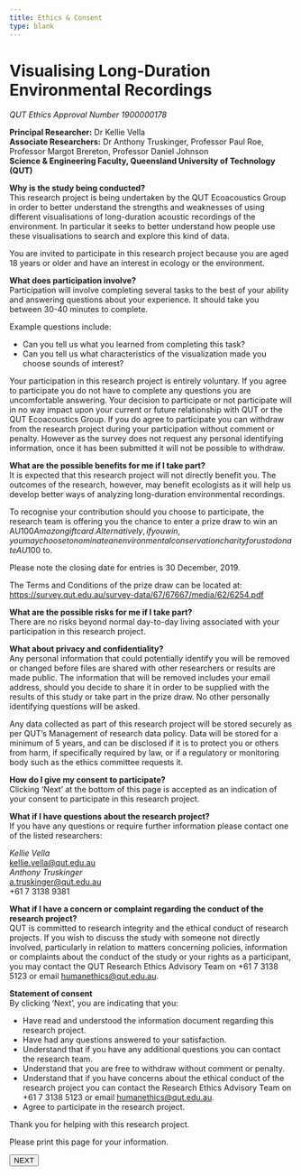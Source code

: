 ```yaml
---
title: Ethics & Consent
type: blank
---
```

<form>

# Visualising Long-Duration Environmental Recordings

*QUT Ethics Approval Number 1900000178*

**Principal Researcher:** Dr Kellie Vella <br>
**Associate Researchers:**	Dr Anthony Truskinger, Professor Paul Roe, Professor Margot Brereton, Professor Daniel Johnson
<br> <b> Science & Engineering Faculty, 
Queensland University of Technology (QUT)</b>
<p> <b>Why is the study being conducted? </b><br> 
This research project is being undertaken by the QUT Ecoacoustics Group in order to better understand the strengths and weaknesses of using different visualisations of long-duration acoustic recordings of the environment. In particular it seeks to better understand how people use these visualisations to search and explore this kind of data. 

You are invited to participate in this research project because you are aged 18 years or older and have an interest in ecology or the environment. 

**What does participation involve?**<br>
Participation will involve completing several tasks to the best of your ability and answering questions about your experience. It should take you between 30-40 minutes to complete. 

Example questions include:

* Can you tell us what you learned from completing this task?
* Can you tell us what characteristics of the visualization made you choose sounds of interest?

Your participation in this research project is entirely voluntary. If you agree to participate you do not have to complete any questions you are uncomfortable answering. Your decision to participate or not participate will in no way impact upon your current or future relationship with QUT or the QUT Ecoacoustics Group. If you do agree to participate you can withdraw from the research project during your participation without comment or penalty. However as the survey does not request any personal identifying information, once it has been submitted it will not be possible to withdraw.

**What are the possible benefits for me if I take part?**<br>
It is expected that this research project will not directly benefit you. The outcomes of the research, however, may benefit ecologists as it will help us develop better ways of analyzing long-duration environmental recordings.

To recognise your contribution should you choose to participate, the research team is offering you the chance to enter a prize draw to win an AU$100 Amazon gift card. Alternatively, if you win, you may choose to nominate an environmental conservation charity for us to donate AU$100 to. 

Please note the closing date for entries is 30 December, 2019.  

The Terms and Conditions of the prize draw can be located at:
	https://survey.qut.edu.au/survey-data/67/67667/media/62/6254.pdf

**What are the possible risks for me if I take part?**<br>
There are no risks beyond normal day-to-day living associated with your participation in this research project.

**What about privacy and confidentiality?**<br>
Any personal information that could potentially identify you will be removed or changed before files are shared with other researchers or results are made public.  The information that will be removed includes your email address, should you decide to share it in order to be supplied with the results of this study or take part in the prize draw. No other personally identifying questions will be asked.

Any data collected as part of this research project will be stored securely as per QUT’s Management of research data policy.  Data will be stored for a minimum of 5 years, and can be disclosed if it is to protect you or others from harm, if specifically required by law, or if a regulatory or monitoring body such as the ethics committee requests it.   

**How do I give my consent to participate?**<br>
Clicking ‘Next’ at the bottom of this page is accepted as an indication of your consent to participate in this research project.

**What if I have questions about the research project?**<br>
If you have any questions or require further information please contact one of the listed researchers:

*Kellie Vella*	<br>kellie.vella@qut.edu.au  
*Anthony Truskinger*	<br>a.truskinger@qut.edu.au <br>	+61 7 3138 9381 

**What if I have a concern or complaint regarding the conduct of the research project?**<br>
QUT is committed to research integrity and the ethical conduct of research projects.  If you wish to discuss the study with someone not directly involved, particularly in relation to matters concerning policies, information or complaints about the conduct of the study or your rights as a participant, you may contact the QUT Research Ethics Advisory Team on +61 7 3138 5123 or email humanethics@qut.edu.au.

**Statement of consent**<br>
By clicking ‘Next’, you are indicating that you:

* Have read and understood the information document regarding this research project.
* Have had any questions answered to your satisfaction.
* Understand that if you have any additional questions you can contact the research team.
* Understand that you are free to withdraw without comment or penalty.
* Understand that if you have concerns about the ethical conduct of the research project you can contact the Research Ethics Advisory Team on +61 7 3138 5123 or email [humanethics@qut.edu.au](mailto:humanethics@qut.edu.au).
* Agree to participate in the research project.

Thank you for helping with this research project.

Please print this page for your information.


 <label >
    <button type="button" id="consentNext">NEXT </button>
</label>
</form>

